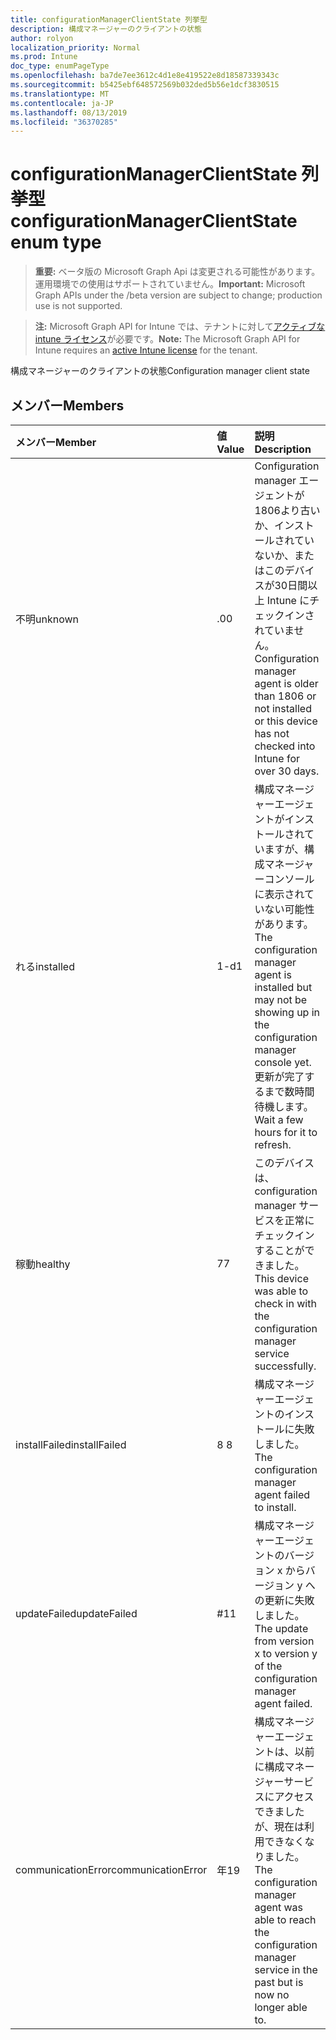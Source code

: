 ```yaml
---
title: configurationManagerClientState 列挙型
description: 構成マネージャーのクライアントの状態
author: rolyon
localization_priority: Normal
ms.prod: Intune
doc_type: enumPageType
ms.openlocfilehash: ba7de7ee3612c4d1e8e419522e8d18587339343c
ms.sourcegitcommit: b5425ebf648572569b032ded5b56e1dcf3830515
ms.translationtype: MT
ms.contentlocale: ja-JP
ms.lasthandoff: 08/13/2019
ms.locfileid: "36370285"
---
```

# <a name="configurationmanagerclientstate-enum-type"></a><span data-ttu-id="1e25a-103">configurationManagerClientState 列挙型</span><span class="sxs-lookup"><span data-stu-id="1e25a-103">configurationManagerClientState enum type</span></span>

> <span data-ttu-id="1e25a-104">**重要:** ベータ版の Microsoft Graph Api は変更される可能性があります。運用環境での使用はサポートされていません。</span><span class="sxs-lookup"><span data-stu-id="1e25a-104">**Important:** Microsoft Graph APIs under the /beta version are subject to change; production use is not supported.</span></span>

> <span data-ttu-id="1e25a-105">**注:** Microsoft Graph API for Intune では、テナントに対して[アクティブな intune ライセンス](https://go.microsoft.com/fwlink/?linkid=839381)が必要です。</span><span class="sxs-lookup"><span data-stu-id="1e25a-105">**Note:** The Microsoft Graph API for Intune requires an [active Intune license](https://go.microsoft.com/fwlink/?linkid=839381) for the tenant.</span></span>

<span data-ttu-id="1e25a-106">構成マネージャーのクライアントの状態</span><span class="sxs-lookup"><span data-stu-id="1e25a-106">Configuration manager client state</span></span>

## <a name="members"></a><span data-ttu-id="1e25a-107">メンバー</span><span class="sxs-lookup"><span data-stu-id="1e25a-107">Members</span></span>
|<span data-ttu-id="1e25a-108">メンバー</span><span class="sxs-lookup"><span data-stu-id="1e25a-108">Member</span></span>|<span data-ttu-id="1e25a-109">値</span><span class="sxs-lookup"><span data-stu-id="1e25a-109">Value</span></span>|<span data-ttu-id="1e25a-110">説明</span><span class="sxs-lookup"><span data-stu-id="1e25a-110">Description</span></span>|
|:---|:---|:---|
|<span data-ttu-id="1e25a-111">不明</span><span class="sxs-lookup"><span data-stu-id="1e25a-111">unknown</span></span>|<span data-ttu-id="1e25a-112">.0</span><span class="sxs-lookup"><span data-stu-id="1e25a-112">0</span></span>|<span data-ttu-id="1e25a-113">Configuration manager エージェントが1806より古いか、インストールされていないか、またはこのデバイスが30日間以上 Intune にチェックインされていません。</span><span class="sxs-lookup"><span data-stu-id="1e25a-113">Configuration manager agent is older than 1806 or not installed or this device has not checked into Intune for over 30 days.</span></span>|
|<span data-ttu-id="1e25a-114">れる</span><span class="sxs-lookup"><span data-stu-id="1e25a-114">installed</span></span>|<span data-ttu-id="1e25a-115">1-d</span><span class="sxs-lookup"><span data-stu-id="1e25a-115">1</span></span>|<span data-ttu-id="1e25a-116">構成マネージャーエージェントがインストールされていますが、構成マネージャーコンソールに表示されていない可能性があります。</span><span class="sxs-lookup"><span data-stu-id="1e25a-116">The configuration manager agent is installed but may not be showing up in the configuration manager console yet.</span></span> <span data-ttu-id="1e25a-117">更新が完了するまで数時間待機します。</span><span class="sxs-lookup"><span data-stu-id="1e25a-117">Wait a few hours for it to refresh.</span></span>|
|<span data-ttu-id="1e25a-118">稼動</span><span class="sxs-lookup"><span data-stu-id="1e25a-118">healthy</span></span>|<span data-ttu-id="1e25a-119">7</span><span class="sxs-lookup"><span data-stu-id="1e25a-119">7</span></span>|<span data-ttu-id="1e25a-120">このデバイスは、configuration manager サービスを正常にチェックインすることができました。</span><span class="sxs-lookup"><span data-stu-id="1e25a-120">This device was able to check in with the configuration manager service successfully.</span></span>|
|<span data-ttu-id="1e25a-121">installFailed</span><span class="sxs-lookup"><span data-stu-id="1e25a-121">installFailed</span></span>|<span data-ttu-id="1e25a-122">8 </span><span class="sxs-lookup"><span data-stu-id="1e25a-122">8</span></span>|<span data-ttu-id="1e25a-123">構成マネージャーエージェントのインストールに失敗しました。</span><span class="sxs-lookup"><span data-stu-id="1e25a-123">The configuration manager agent failed to install.</span></span>|
|<span data-ttu-id="1e25a-124">updateFailed</span><span class="sxs-lookup"><span data-stu-id="1e25a-124">updateFailed</span></span>|<span data-ttu-id="1e25a-125">#</span><span class="sxs-lookup"><span data-stu-id="1e25a-125">11</span></span>|<span data-ttu-id="1e25a-126">構成マネージャーエージェントのバージョン x からバージョン y への更新に失敗しました。</span><span class="sxs-lookup"><span data-stu-id="1e25a-126">The update from version x to version y of the configuration manager agent failed.</span></span> |
|<span data-ttu-id="1e25a-127">communicationError</span><span class="sxs-lookup"><span data-stu-id="1e25a-127">communicationError</span></span>|<span data-ttu-id="1e25a-128">年</span><span class="sxs-lookup"><span data-stu-id="1e25a-128">19</span></span>|<span data-ttu-id="1e25a-129">構成マネージャーエージェントは、以前に構成マネージャーサービスにアクセスできましたが、現在は利用できなくなりました。</span><span class="sxs-lookup"><span data-stu-id="1e25a-129">The configuration manager agent was able to reach the configuration manager service in the past but is now no longer able to.</span></span> |



